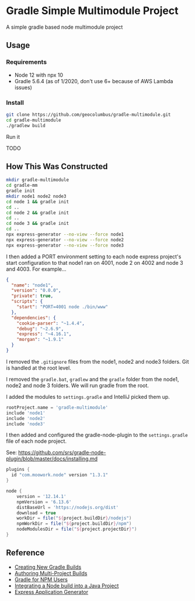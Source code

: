 # Gradle Simple Multimodule Project

A simple gradle based node multimodule project

## Usage

### Requirements
* Node 12 with npx 10
* Gradle 5.6.4 (as of 1/2020, don't use 6+ because of AWS Lambda issues)

### Install

```bash
git clone https://github.com/geocolumbus/gradle-multimodule.git
cd gradle-multimodule
./gradlew build
```

Run it

TODO

## How This Was Constructed

```bash
mkdir gradle-multimodule
cd gradle-mm
gradle init
mkdir node1 node2 node3
cd node 1 && gradle init
cd ..
cd node 2 && gradle init
cd ..
cd node 3 && gradle init
cd ..
npx express-generator --no-view --force node1
npx express-generator --no-view --force node2
npx express-generator --no-view --force node3
```

I then added a PORT environment setting to each node express project's start configuration to that node1 ran on 4001, node 2 on 4002 and node 3 and 4003. For example...

```json
{
  "name": "node1",
  "version": "0.0.0",
  "private": true,
  "scripts": {
    "start": "PORT=4001 node ./bin/www"
  },
  "dependencies": {
    "cookie-parser": "~1.4.4",
    "debug": "~2.6.9",
    "express": "~4.16.1",
    "morgan": "~1.9.1"
  }
}
```

I removed the ```.gitignore``` files from the node1, node2 and node3 folders. Git is handled at the root level.

I removed the ```gradle.bat```, ```gradlew``` and the ```gradle``` folder from the node1, node2 and node 3 folders. We will run gradle from the root.

I added the modules to ```settings.gradle``` and IntelliJ picked them up.
```gradle
rootProject.name = 'gradle-multimodule'
include 'node1'
include 'node2'
include 'node3'
```

I then added and configured the gradle-node-plugin to the ```settings.gradle``` file of each node project.

See: https://github.com/srs/gradle-node-plugin/blob/master/docs/installing.md

```gradle
plugins {
  id "com.moowork.node" version "1.3.1"
}

node {
    version = '12.14.1'
    npmVersion = '6.13.6'
    distBaseUrl = 'https://nodejs.org/dist'
    download = true
    workDir = file("${project.buildDir}/nodejs")
    npmWorkDir = file("${project.buildDir}/npm")
    nodeModulesDir = file("${project.projectDir}")
}
```

## Reference

* [Creating New Gradle Builds](https://guides.gradle.org/creating-new-gradle-builds/)
* [Authoring Multi-Project Builds](https://docs.gradle.org/5.6.2/userguide/multi_project_builds.html#header)
* [Gradle for NPM Users](https://seesparkbox.com/foundry/gradle_for_npm_users)
* [Integrating a Node build into a Java Project](https://dzone.com/articles/integrating-java-and-npm-builds-using-gradle)
* [Express Application Generator](https://expressjs.com/en/starter/generator.html)
